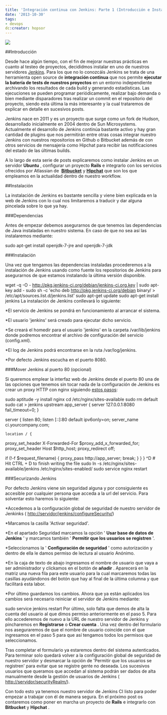 ```yaml
---
title: 'Integración continua con Jenkins: Parte 1 (Introducción e Instalación)'
date: '2013-10-30'
tags:
- devops
dc:creator: hopsor
---
```


[![](http://blog.diacode.com/wp-content/uploads/2013/10/jenkins-logo.png)](http://blog.diacode.com/wp-content/uploads/2013/10/jenkins-logo.png)


##Introducción

Desde hace algún tiempo, con el fin de mejorar nuestras prácticas en cuanto al testeo de proyectos, decididmos instalar en uno de nuestros servidores 
[Jenkins](http://jenkins-ci.org/). Para los que no lo conozcáis Jenkins se trata de una herramienta open source de 
**integración continua**
 que nos permite 
**ejecutar la batería de tests de nuestros proyectos**
 en un entorno independiente archivando los resultados de cada build y generando estadísticas. Las ejecuciones se pueden programar periódicamente, realizar bajo demanda o bien mediante disparadores tras realizar un commit en el repositorio del proyecto, siendo esta última la más interesante y la cual trataremos de explicar en detalle en sucesivos posts.


<!--more-->

Jenkins nace en 2011 y es un proyecto que surge como un fork de Hudson, desarrollado inicialmente en 2004 dentro de Sun Microsystems. Actualmente el desarrollo de Jenkins continúa bastante activo y hay gran cantidad de plugins que nos permitirán entre otras cosas integrar nuestro Jenkins con nuestros repositorios en Github o Bitbucket además de con otros servicios de mensajería como Hipchat para recibir las notificaciones del estado de las últimas 
builds.

A lo largo de esta serie de posts explicaremos como instalar Jenkins en un servidor 
**Ubuntu**
, configurar un proyecto 
**Rails**
 e integrarlo con los servicios ofrecidos por Atlassian de 
**[Bitbucket](http://bitbucket.org)**
 y 
**[Hipchat](htp://hipchat.com)**
 que son los que empleamos en la actualidad dentro de nuestro workflow.

##Instalación

La instalación de Jenkins es bastante sencilla y viene bien explicada en la web de Jenkins con lo cual nos limitaremos a traducir y dar alguna pincelada sobre lo que ya hay.

###Dependencias

Antes de empezar debemos asegurarnos de que tenemos las dependencias de Java instaladas en nuestro sistema. En caso de que no sea así las instalaremos mediante:

sudo apt-get install openjdk-7-jre and openjdk-7-jdk

###Instalación

Una vez que tengamos las dependencias instaladas procederemos a la instalación de Jenkins usando como fuente los repositorios de Jenkins para asegurarnos de que estamos instalando la última versión disponible.

wget -q -O - http://pkg.jenkins-ci.org/debian/jenkins-ci.org.key | sudo apt-key add -
sudo sh -c 'echo deb http://pkg.jenkins-ci.org/debian binary/ > /etc/apt/sources.list.d/jenkins.list'
sudo apt-get update
sudo apt-get install jenkins
La instalación de Jenkins conllevará lo siguiente:

*El servicio de Jenkins se pondrá en funcionamiento al arrancar el sistema.

	
*El usuario 'jenkins' será creado para ejecutar dicho servicio.

	
*Se creará el homedir para el usuario 'jenkins' en la carpeta /var/lib/jenkins donde podremos encontrar el archivo de configuración del servicio (config.xml).

	
*El log de Jenkins podrá encontrarse en la ruta /var/log/jenkins.

	
*Por defecto Jenkins escucha en el puerto 8080.

###Mover Jenkins al puerto 80 (opcional)

Si queremos emplear la interfaz web de Jenkins desde el puerto 80 una de las opciones que tenemos sin tocar nada de la configuración de Jenkins es crear un proxy HTTP con nginx siguiendo 
[estos pasos](https://gist.github.com/rdegges/913102#file-proxy_nginx-sh):

sudo aptitude -y install nginx
cd /etc/nginx/sites-available
sudo rm default
sudo cat > jenkins
upstream app_server {
    server 127.0.0.1:8080 fail_timeout=0;
}

server {
    listen 80;
    listen [::]:80 default ipv6only=on;
    server_name ci.yourcompany.com;

    location / {
proxy_set_header X-Forwarded-For $proxy_add_x_forwarded_for;
proxy_set_header Host $http_host;
proxy_redirect off;

if (!-f $request_filename) {
    proxy_pass http://app_server;
    break;
}
    }
}
^D # Hit CTRL + D to finish writing the file
sudo ln -s /etc/nginx/sites-available/jenkins /etc/nginx/sites-enabled/
sudo service nginx restart

###Securizando Jenkins

Por defecto Jenkins viene sin seguridad alguna y por consiguiente es accesible por cualquier persona que acceda a la url del servicio. Para solventar esto haremos lo siguiente:

*Accedemos a la configuración global de seguridad de nuestro servidor de Jenkinks (
[http://servidor/jenkins/configureSecurity/](http://server/jenkins/configureSecurity/))

	
*Marcamos la casilla 'Activar seguridad'.

	
*En el apartado Seguridad marcamos la opción '
**Usar base de datos de Jenkins**
' y marcamos también '
**Permitir que los usuarios se registren**
'.

	
*Seleccionamos la '
**Configuración de seguridad**
' como autorización y dentro de ella le damos permiso de lectura al usuario Anónimo.

	
*En la caja de texto de abajo ingresamos el nombre de usuario que vaya a ser administrador y clickamos en el botón de 
**añadir**
. Aparecerá en la matriz una nueva fila para este usuario para la cual marcaremos todas las casillas ayudándonos del botón que hay al final de la última columna y que facilitará esta labor.

	
*Por último guardamos los cambios.
Ahora que ya están aplicados los cambios será necesario reiniciar el servidor de Jenkins mediante:

sudo service jenkins restart
Por último, solo falta que demos de alta la cuenta del usuario al que dimos permiso anteriormente en el paso 5. Para ello accederemos de nuevo a la URL de nuestro servidor de Jenkins y pincharemos en 
**Registrarse**
 o 
**Crear cuenta**
. Una vez dentro del formulario nos aseguraremos de que el nombre de usuario coincide con el que ingresamos en el paso 5 para que así tengamos todos los permisos que seleccionamos.

Tras completar el formulario ya estaremos dentro del sistema autenticados. Para terminar solo quedará volver a la configuración global de seguridad de nuestro servidor y desmarcar la opción de 'Permitir que los usuarios se registren' para evitar que se registre gente no deseada. Los sucesivos usuarios que queramos que accedan al sistema podrán ser dados de alta manualmente desde la gestión de usuarios de Jenkins (
[http://servidor/securityRealm/](http://servidor/securityRealm7)).

Con todo esto ya tenemos nuestro servidor de Jenkins CI listo para poder empezar a trabajar con él de manera segura. En el próximo post os contaremos como poner en marcha un proyecto de 
**Rails**
 e integrarlo con 
**Bitbucket**
 y 
**Hipchat**
.
